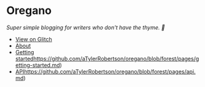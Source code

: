 # Oregano

_Super simple blogging for writers who don't have the thyme. 🌱_

- [View on Glitch](https://glitch.com/~oregano-blog)
- [About](https://github.com/aTylerRobertson/oregano/blob/forest/pages/about-oregano.md)
- [Getting started](https://github.com/aTylerRobertson/oregano/blob/forest/pages/getting-started.md)https://github.com/aTylerRobertson/oregano/blob/forest/pages/getting-started.md)
- [API](https://github.com/aTylerRobertson/oregano/blob/forest/pages/api.md)https://github.com/aTylerRobertson/oregano/blob/forest/pages/api.md)
